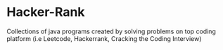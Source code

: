 # Hacker-Rank
Collections of java programs created by solving problems on top coding platform (i.e Leetcode, Hackerrank, Cracking the Coding Interview)
